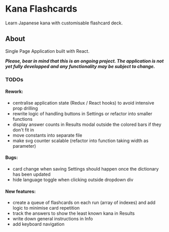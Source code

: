 # Kana Flashcards

Learn Japanese kana with customisable flashcard deck.

## About

Single Page Application built with React.

**_Please, bear in mind that this is an ongoing project. The application is not yet fully developped and any functionality may be subject to change._**

### TODOs

#### Rework:
- centralise application state (Redux / React hooks) to avoid intensive prop drilling
- rewrite logic of handling buttons in Settings or refactor into smaller functions
- display answer counts in Results modal outside the colored bars if they don't fit in
- move constants into separate file
- make svg counter scalable (refactor into function taking width as parameter)

#### Bugs:
- card change when saving Settings should happen once the dictionary has been updated
- hide language toggle when clicking outside dropdown div

#### New features:
- create a queue of flashcards on each run (array of indexes) and add logic to minimise card repetition
- track the answers to show the least known kana in Results
- write down general instructions in Info
- add keyboard navigation
